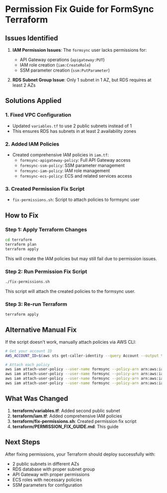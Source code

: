 # Permission Fix Guide for FormSync Terraform

## Issues Identified

1. **IAM Permission Issues**: The `formsync` user lacks permissions for:
   - API Gateway operations (`apigateway:PUT`)
   - IAM role creation (`iam:CreateRole`)
   - SSM parameter creation (`ssm:PutParameter`)

2. **RDS Subnet Group Issue**: Only 1 subnet in 1 AZ, but RDS requires at least 2 AZs

## Solutions Applied

### 1. Fixed VPC Configuration
- Updated `variables.tf` to use 2 public subnets instead of 1
- This ensures RDS has subnets in at least 2 availability zones

### 2. Added IAM Policies
- Created comprehensive IAM policies in `iam.tf`:
  - `formsync-apigateway-policy`: Full API Gateway access
  - `formsync-ssm-policy`: SSM parameter management
  - `formsync-iam-policy`: IAM role management
  - `formsync-ecs-policy`: ECS and related services access

### 3. Created Permission Fix Script
- `fix-permissions.sh`: Script to attach policies to formsync user

## How to Fix

### Step 1: Apply Terraform Changes
```bash
cd terraform
terraform plan
terraform apply
```

This will create the IAM policies but may still fail due to permission issues.

### Step 2: Run Permission Fix Script
```bash
./fix-permissions.sh
```

This script will attach the created policies to the formsync user.

### Step 3: Re-run Terraform
```bash
terraform apply
```

## Alternative Manual Fix

If the script doesn't work, manually attach policies via AWS CLI:

```bash
# Get your account ID
AWS_ACCOUNT_ID=$(aws sts get-caller-identity --query Account --output text)

# Attach each policy
aws iam attach-user-policy --user-name formsync --policy-arn arn:aws:iam::$AWS_ACCOUNT_ID:policy/formsync-apigateway-policy
aws iam attach-user-policy --user-name formsync --policy-arn arn:aws:iam::$AWS_ACCOUNT_ID:policy/formsync-ssm-policy
aws iam attach-user-policy --user-name formsync --policy-arn arn:aws:iam::$AWS_ACCOUNT_ID:policy/formsync-iam-policy
aws iam attach-user-policy --user-name formsync --policy-arn arn:aws:iam::$AWS_ACCOUNT_ID:policy/formsync-ecs-policy
```

## What Was Changed

1. **terraform/variables.tf**: Added second public subnet
2. **terraform/iam.tf**: Added comprehensive IAM policies
3. **terraform/fix-permissions.sh**: Created permission fix script
4. **terraform/PERMISSION_FIX_GUIDE.md**: This guide

## Next Steps

After fixing permissions, your Terraform should deploy successfully with:
- 2 public subnets in different AZs
- RDS database with proper subnet group
- API Gateway with proper permissions
- ECS roles with necessary policies
- SSM parameters for configuration



